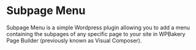 # Subpage Menu

Subpage Menu is a simple Wordpress plugin allowing you to add a menu containing the subpages of any specific page to your site in WPBakery Page Builder (previously known as Visual Composer).
